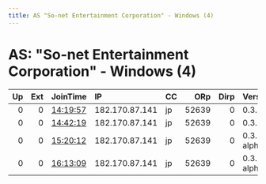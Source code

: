 ```yaml
---
title: AS "So-net Entertainment Corporation" - Windows (4)
---
```


# AS: "So-net Entertainment Corporation" - Windows (4)

|   Up |   Ext | JoinTime                                                                                            | IP             | CC   |   ORp |   Dirp | Version       | Contact   | Nickname   |   eFamMembers |
|-----:|------:|:----------------------------------------------------------------------------------------------------|:---------------|:-----|------:|-------:|:--------------|:----------|:-----------|--------------:|
|    0 |     0 | [14:19:57](https://metrics.torproject.org/rs.html#details/AA0B78E9BE75C05D7D8BDE6A07B7A8139B3F3B7F) | 182.170.87.141 | jp   | 52639 |      0 | 0.3.2.9       | None      | default    |             1 |
|    0 |     0 | [14:42:19](https://metrics.torproject.org/rs.html#details/4794DA162C29D060F2B83CDC4BDF14F64D42C421) | 182.170.87.141 | jp   | 52639 |      0 | 0.3.2.9       | None      | default    |             1 |
|    0 |     0 | [15:20:12](https://metrics.torproject.org/rs.html#details/4022888B211460839532596365BB76B712B39D38) | 182.170.87.141 | jp   | 52639 |      0 | 0.3.3.2-alpha | None      | default    |             1 |
|    0 |     0 | [16:13:09](https://metrics.torproject.org/rs.html#details/D97AB2F741634A45102AB8D8158E3F87A92D1D8C) | 182.170.87.141 | jp   | 52639 |      0 | 0.3.3.2-alpha | None      | default    |             1 |
